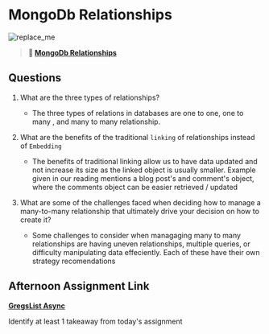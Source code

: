 # MongoDb Relationships

![replace_me](https://codeworks.blob.core.windows.net/public/assets/img/illustrations/placeholder.svg)

> **📖 [MongoDb Relationships](https://codeworksacademy.com/fs-student-guide/resources/wk5/02-Relationships)**

## Questions

1. What are the three types of relationships?

   - The three types of relations in databases are one to one, one to many , and many to many relationship.

2. What are the benefits of the traditional `linking` of relationships instead of `Embedding`

   - The benefits of traditional linking allow us to have data updated and not increase its size as the linked object is usually smaller. Example given in our reading mentions a blog post's and comment's object, where the comments object can be easier retrieved / updated

3. What are some of the challenges faced when deciding how to manage a many-to-many relationship that ultimately drive your decision on how to create it?
   - Some challenges to consider when managaging many to many relationships are having uneven relationships, multiple queries, or difficulty manipulating data effeciently. Each of these have their own strategy recomendations

## Afternoon Assignment Link

**[GregsList Async](https://github.com/gp3r3z/lateFall22-gregsListAsync)**

Identify at least 1 takeaway from today's assignment
